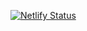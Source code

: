 [![Netlify Status](https://api.netlify.com/api/v1/badges/034e5d58-b860-46c7-9813-f705cf3a53fa/deploy-status)](https://app.netlify.com/sites/billdingthings/deploys)
